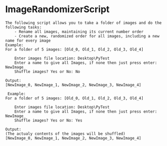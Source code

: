 # ImageRandomizerScript
    The following script allows you to take a folder of images and do the following tasks:
        - Rename all images, maintaining its current number order
        - Create a new, randomized order for all images, including a new name for every image
    Example:
    For a folder of 5 images: [Old_0, Old_1, Old_2, Old_3, Old_4]

        Enter images file location: Desktop\PyTest
        Enter a name to give all Images, if none then just press enter: NewImage_
        Shuffle images? Yes or No: No

    Output:
    [NewImage_0, NewImage_1, NewImage_2, NewImage_3, NewImage_4]

     Example:
    For a folder of 5 images: [Old_0, Old_1, Old_2, Old_3, Old_4]

        Enter images file location: Desktop\PyTest
        Enter a name to give all Images, if none then just press enter: NewImage_
        Shuffle images? Yes or No: Yes

    Output:
    (The actualy contents of the images will be shuffled)
    [NewImage_0, NewImage_1, NewImage_2, NewImage_3, NewImage_4]



